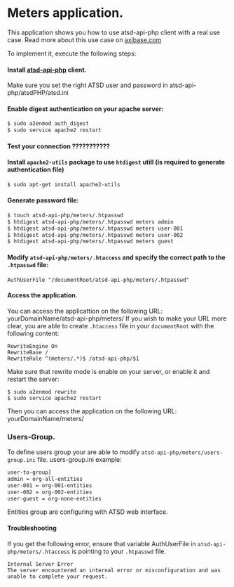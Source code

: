 # Meters application. 

This application shows you how to use atsd-api-php client with a real use case.
Read more about this use case on [axibase.com]

To implement it, execute the following steps:

#### Install [atsd-api-php] client.

Make sure you set the right ATSD user and password in atsd-api-php/atsdPHP/atsd.ini

#### Enable digest authentication on your apache server:
```bash
$ sudo a2enmod auth_digest
$ sudo service apache2 restart
```

#### Test your connection ???????????

#### Install ```apache2-utils``` package to use ```htdigest``` utill (is required to generate authentication file)
```bash
$ sudo apt-get install apache2-utils
```
#### Generate password file:
```bash
$ touch atsd-api-php/meters/.htpasswd
$ htdigest atsd-api-php/meters/.htpasswd meters admin
$ htdigest atsd-api-php/meters/.htpasswd meters user-001
$ htdigest atsd-api-php/meters/.htpasswd meters user-002
$ htdigest atsd-api-php/meters/.htpasswd meters guest
```
#### Modify ```atsd-api-php/meters/.htaccess``` and specify the correct path to the ```.htpasswd``` file:
```
AuthUserFile "/documentRoot/atsd-api-php/meters/.htpasswd"
```
#### Access the application.
You can access the applicattion on the following URL:
yourDomainName/atsd-api-php/meters/
If you wish to make your URL more clear, you are able to create ```.htaccess``` file in your ```documentRoot``` with the following content:
```
RewriteEngine On
RewriteBase /
RewriteRule ^(meters/.*)$ /atsd-api-php/$1 
```
Make sure that rewrite mode is enable on your server, or enable it and restart the server:
```
$ sudo a2enmod rewrite
$ sudo service apache2 restart
```
Then you can access the application on the following URL:
yourDomainName/meters/

### Users-Group.
To define users group your are able to modify ```atsd-api-php/meters/users-group.ini``` file. 
users-group.ini example:
```bash
user-to-group]
admin = org-all-entities
user-001 = org-001-entities
user-002 = org-002-entities
user-guest = org-none-entities
```
Entities group are configuring with ATSD web interface.

#### Troubleshooting

If you get the following error, ensure that variable AuthUserFile in ```atsd-api-php/meters/.htaccess``` is pointing to your ```.htpasswd``` file.
```
Internal Server Error
The server encountered an internal error or misconfiguration and was unable to complete your request.
```

[atsd-api-php]:https://github.com/axibase/atsd-api-php
[axibase.com]:http://axibase.com/products/axibase-time-series-database/visualization/embedded-widgets/external-application/
